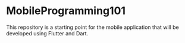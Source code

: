 # MobileProgramming101
This repository is a starting point for the mobile application that will be developed using Flutter and Dart.
